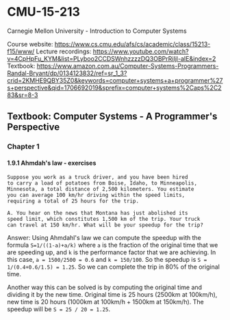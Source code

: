 # CMU-15-213
Carnegie Mellon University - Introduction to Computer Systems

Course website: https://www.cs.cmu.edu/afs/cs/academic/class/15213-f15/www/
Lecture recordings: https://www.youtube.com/watch?v=4CpHpFu_KYM&list=PLyboo2CCDSWnhzzzzDQ3OBPrRiIjl-aIE&index=2
Textbook: https://www.amazon.com.au/Computer-Systems-Programmers-Randal-Bryant/dp/0134123832/ref=sr_1_3?crid=2KMHE9QBY35Z0&keywords=computer+systems+a+programmer%27s+perspective&qid=1706692019&sprefix=computer+systems%2Caps%2C283&sr=8-3

## Textbook: Computer Systems - A Programmer's Perspective
### Chapter 1
#### 1.9.1 Ahmdah's law - exercises
```
Suppose you work as a truck driver, and you have been hired
to carry a load of potatoes from Boise, Idaho, to Minneapolis,
Minnesota, a total distance of 2,500 kilometers. You estimate
you can average 100 km/hr driving within the speed limits,
requiring a total of 25 hours for the trip.

A. You hear on the news that Montana has just abolished its
speed limit, which constitutes 1,500 km of the trip. Your truck
can travel at 150 km/hr. What will be your speedup for the trip?
```
Answer: Using Ahmdahl's law we can compute the speedup with the formula `S=1/((1-a)+a/k)` where `a` is the fraction of the original time that we are speeding up, and `k` is the performance factor that we are achieving. In this case, `a = 1500/2500 = 0.6` and `k = 150/100`. So the speedup is `S = 1/(0.4+0.6/1.5) = 1.25`. So we can complete the trip in 80% of the original time.

Another way this can be solved is by computing the original time and dividing it by the new time. Original time is 25 hours (2500km at 100km/h), new time is 20 hours (1000km at 100km/h + 1500km at 150km/h). The speedup will be `S = 25 / 20 = 1.25`.
